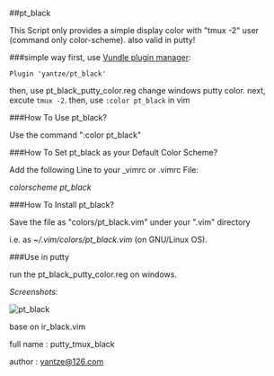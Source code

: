##pt_black

This Script only provides a simple display color with "tmux -2" user (command only color-scheme).
also valid in putty!

###simple way
first, use [Vundle plugin manager](http://github.com/gmarik/Vundle.vim):
```
Plugin 'yantze/pt_black'
```
then, use pt_black_putty_color.reg change windows putty color.
next, excute `tmux -2`.
then, use `:color pt_black` in vim




###How To Use pt_black?

Use the command ":color pt_black"


###How To Set pt_black as your Default Color Scheme?

Add the following Line to your _vimrc or .vimrc File:

*colorscheme pt_black*


###How To Install pt_black?

Save the file as "colors/pt_black.vim" under your ".vim" directory

i.e. as *~/.vim/colors/pt_black.vim* (on GNU/Linux OS).


###Use in putty

run the pt_black_putty_color.reg on windows.


*Screenshots:*


![pt_black](https://raw.github.com/yantze/pt_black/master/Images/Screenshot_1.png)


base on ir_black.vim

full name : putty_tmux_black

author : yantze@126.com
